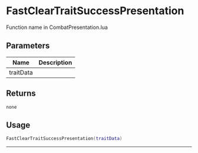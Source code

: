 # FastClearTraitSuccessPresentation

Function name in CombatPresentation.lua

## Parameters

| Name      | Description |
| --------- | ----------- |
| traitData |             |

## Returns

`none`

## Usage

```lua
FastClearTraitSuccessPresentation(traitData)
```

---
